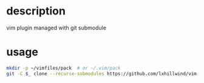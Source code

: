 # description

vim plugin managed with git submodule

# usage

```sh
mkdir -p ~/vimfiles/pack  # or ~/.vim/pack
git -C $_ clone --recurse-submodules https://github.com/lxhillwind/vim-pack git  # or other name
```
